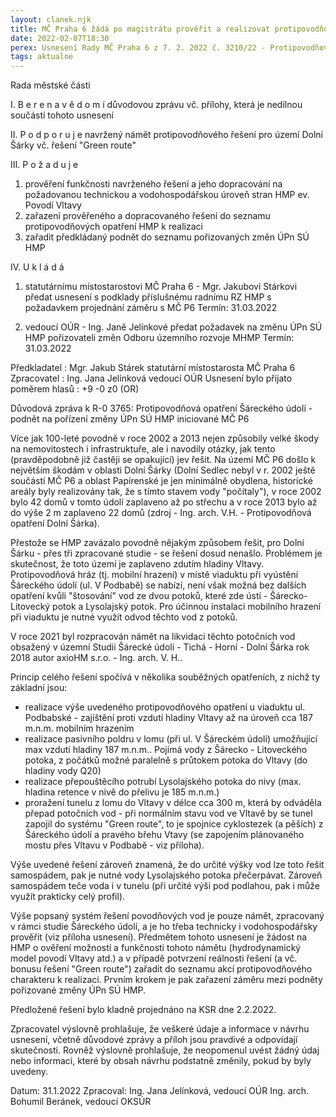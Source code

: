 ```yaml
---
layout: clanek.njk
title: MČ Praha 6 žádá po magistrátu prověřit a realizovat protipovodňová opatření Šáreckého údolí
date: 2022-02-07T18:30
perex: Usnesení Rady MČ Praha 6 z 7. 2. 2022 č. 3210/22 - Protipovodňová opatření Šáreckého údolí - podnět na pořízení změny ÚPn SÚ HMP iniciované MČ P6
tags: aktualne
---
```


Rada městské části

I.  B e r e   n a   v ě d o m í 
důvodovou zprávu vč. přílohy, která je nedílnou součástí tohoto usnesení 

II.  P o d p o r u j e
navržený námět protipovodňového řešení pro území Dolní Šárky vč. řešení  "Green route"

III.  P o ž a d u j e 
1) prověření funkčnosti navrženého řešení a jeho dopracování na požadovanou  technickou a vodohospodářskou úroveň stran HMP ev. Povodí Vltavy
2) zařazení prověřeného a dopracovaného řešení do seznamu protipovodňových opatření HMP k realizaci
3) zařadit předkládaný podnět do seznamu pořizovaných změn ÚPn SÚ HMP 

IV.  U k l á d á
1. statutárnímu místostarostovi MČ Praha 6 - Mgr. Jakubovi Stárkovi
předat usnesení s podklady příslušnému radnímu RZ HMP s požadavkem projednání záměru s MČ P6
Termín: 31.03.2022

2. vedoucí OÚR - Ing. Janě Jelínkové
předat požadavek na změnu ÚPn SÚ HMP pořizovateli změn Odboru územního rozvoje  MHMP
Termín: 31.03.2022


Předkladatel :	Mgr. Jakub Stárek 	statutární místostarosta MČ Praha 6
Zpracovatel  :	Ing. Jana Jelínková 	vedoucí OÚR
Usnesení bylo přijato poměrem hlasů : +9 -0 z0 (OR)

Důvodová zpráva k R-0 3765:
Protipovodňová opatření Šáreckého údolí - podnět na pořízení změny ÚPn SÚ HMP iniciované MČ P6

Více jak 100-leté povodně v roce 2002 a 2013 nejen způsobily velké škody na nemovitostech i infrastruktuře, ale i navodily otázky, jak tento (pravděpodobně již častěji se opakující) jev řešit.
Na území MČ P6 došlo k největším škodám v oblasti Dolní Šárky (Dolní Sedlec nebyl v r. 2002 ještě součástí MČ P6 a oblast Papírenské je jen minimálně obydlena, historické areály byly realizovány tak, že s tímto stavem vody "počítaly"), v roce 2002 bylo 42 domů v tomto údolí zaplaveno až po střechu a v roce 2013 bylo až do výše 2 m zaplaveno 22 domů (zdroj - Ing. arch. V.H. - Protipovodňová opatření Dolní Šárka).

Přestože se HMP zavázalo povodně nějakým způsobem řešit, pro Dolní Šárku  - přes tři zpracované studie - se řešení dosud nenašlo. Problémem je skutečnost, že toto území je zaplaveno zdutím hladiny Vltavy. Protipovodňová hráz (tj. mobilní hrazení) v místě viaduktu při vyústění Šáreckého údolí (ul. V Podbabě) se nabízí, není však možná bez dalších opatření kvůli "štosování" vod ze dvou potoků, které zde ústí - Šárecko-Litovecký potok a Lysolajský potok. Pro účinnou instalaci mobilního hrazení při viaduktu je nutné využít odvod těchto vod z potoků.

V roce 2021 byl rozpracován námět na likvidaci těchto potočních vod obsažený v územní Studii Šárecké údolí  - Tichá - Horní - Dolní Šárka rok 2018 autor axioHM s.r.o. - Ing. arch. V. H..

Princip celého řešení spočívá v několika souběžných opatřeních, z nichž ty základní jsou:
- realizace výše uvedeného protipovodňového opatření u viaduktu ul. Podbabské - zajištění proti vzdutí hladiny Vltavy až na úroveň cca 187 m.n.m. mobilním hrazením
- realizace pasivního poldru v lomu (při ul. V Šáreckém údolí) umožňující max vzdutí hladiny 187 m.n.m.. Pojímá vody z Šárecko - Litoveckého potoka, z počátků možné paralelně s průtokem potoka do Vltavy (do hladiny vody Q20)
- realizace přepouštěcího potrubí Lysolajského potoka  do  nivy (max. hladina retence v nivě do přelivu je 185 m.n.m.) 
- proražení tunelu z lomu do Vltavy v délce cca 300 m, která by odváděla přepad potočních vod - při normálním stavu vod ve Vltavě by se tunel zapojil do systému "Green route", to je spojnice cyklostezek  (a pěších) z Šáreckého údolí a pravého břehu Vtavy (se zapojením plánovaného mostu přes Vltavu v Podbabě - viz příloha).

Výše uvedené řešení zároveň znamená, že do určité výšky vod lze toto řešit samospádem, pak je nutné vody Lysolajského potoka přečerpávat. Zároveň samospádem teče voda i v tunelu (při určité výši pod podlahou, pak i může využít prakticky celý profil).

Výše popsaný systém řešení povodňových vod je pouze námět, zpracovaný v rámci studie Šáreckého údolí, a je ho třeba technicky i vodohospodářsky prověřit (viz příloha usnesení).
Předmětem tohoto usnesení je žádost na HMP o ověření možností a funkčnosti tohoto námětu (hydrodynamický model povodí Vltavy atd.) a v případě potvrzení reálnosti řešení (a vč. bonusu řešení "Green route") zařadit do seznamu akcí protipovodňového charakteru k realizaci.  Prvním krokem je pak zařazení záměru mezi podněty pořizované změny ÚPn SÚ HMP.

Předložené řešení bylo kladně projednáno na KSR dne 2.2.2022.

Zpracovatel výslovně prohlašuje, že veškeré údaje a informace v návrhu usnesení, včetně důvodové zprávy a příloh jsou pravdivé a odpovídají skutečnosti.
Rovněž výslovně prohlašuje, že neopomenul uvést žádný údaj nebo informaci, které by obsah návrhu podstatně změnily, pokud by byly uvedeny.

Datum: 31.1.2022
Zpracoval: 
Ing. Jana Jelínková, vedoucí OÚR 
Ing. arch. Bohumil Beránek, vedoucí OKSÚR



